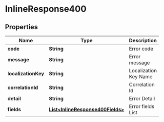 
# InlineResponse400

## Properties
Name | Type | Description | Notes
------------ | ------------- | ------------- | -------------
**code** | **String** | Error code | 
**message** | **String** | Error message | 
**localizationKey** | **String** | Localization Key Name |  [optional]
**correlationId** | **String** | Correlation Id |  [optional]
**detail** | **String** | Error Detail |  [optional]
**fields** | [**List&lt;InlineResponse400Fields&gt;**](InlineResponse400Fields.md) | Error fields List |  [optional]




